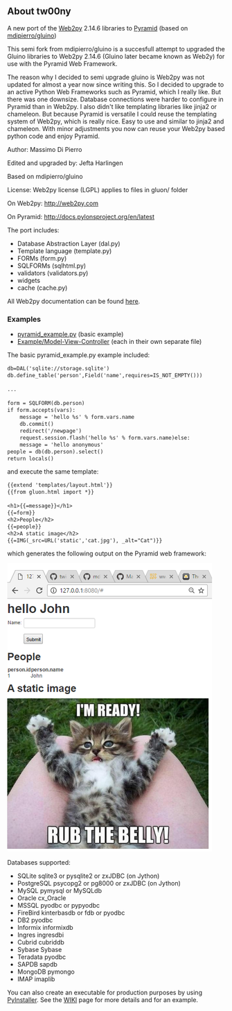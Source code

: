 ## About tw00ny
A new port of the [Web2py](http://www.web2py.com) 2.14.6 libraries to [Pyramid](http://docs.pylonsproject.org/en/latest) (based on [mdipierro/gluino](https://github.com/mdipierro/gluino))

This semi fork from mdipierro/gluino is a succesfull attempt to upgraded the Gluino libraries to Web2py 2.14.6 (Gluino later became known as Web2y) for use with the Pyramid Web Framework.

The reason why I decided to semi upgrade gluino is Web2py was not updated for almost a year now since writing this. So I decided to upgrade to an active Python Web Frameworks such as Pyramid, which I really like. But there was one downsize. Database connections were harder to configure in Pyramid than in Web2py. I also didn't like templating libraries like jinja2 or chameleon. But because Pyramid is versatile I could reuse the templating system of Web2py, which is really nice. Easy to use and similar to jinja2 and chameleon. With minor adjustments you now can reuse your Web2py based python code and enjoy Pyramid.

Author: Massimo Di Pierro

Edited and upgraded by: Jefta Harlingen

Based on mdipierro/gluino

License: Web2py license (LGPL) applies to files in gluon/ folder

On Web2py: http://web2py.com

On Pyramid: http://docs.pylonsproject.org/en/latest

The port includes:
* Database Abstraction Layer (dal.py)
* Template language (template.py)
* FORMs (form.py)
* SQLFORMs (sqlhtml.py)
* validators (validators.py)
* widgets
* cache (cache.py)

All Web2py documentation can be found [here](http://web2py.com/book).

### Examples

* [pyramid_example.py](https://github.com/twister077/tw00ny/blob/master/pyramid_example.py) (basic example)
* [Example/Model-View-Controller](https://github.com/twister077/tw00ny/tree/master/Examples/Model-View-Controller) (each in their own separate file)


The basic pyramid_example.py example included:
```
db=DAL('sqlite://storage.sqlite')
db.define_table('person',Field('name',requires=IS_NOT_EMPTY()))

...

form = SQLFORM(db.person)
if form.accepts(vars):
    message = 'hello %s' % form.vars.name
    db.commit()
    redirect('/newpage')
    request.session.flash('hello %s' % form.vars.name)else:
    message = 'hello anonymous'
people = db(db.person).select()
return locals()
```

and execute the same template:

```
{{extend 'templates/layout.html'}}
{{from gluon.html import *}}

<h1>{{=message}}</h1>
{{=form}}
<h2>People</h2>
{{=people}}
<h2>A static image</h2>
{{=IMG(_src=URL('static','cat.jpg'), _alt="Cat")}}
```

which generates the following output on the Pyramid web framework:

![GitHub Logo](/static/screenshot.png)

Databases supported:
* SQLite	sqlite3 or pysqlite2 or zxJDBC (on Jython)
* PostgreSQL	psycopg2 or pg8000 or zxJDBC (on Jython)
* MySQL	pymysql or MySQLdb
* Oracle	cx_Oracle
* MSSQL	pyodbc or pypyodbc
* FireBird	kinterbasdb or fdb or pyodbc
* DB2	pyodbc
* Informix	informixdb
* Ingres	ingresdbi
* Cubrid	cubriddb
* Sybase	Sybase
* Teradata	pyodbc
* SAPDB	sapdb
* MongoDB	pymongo
* IMAP	imaplib

You can also create an executable for production purposes by using [PyInstaller](http://www.pyinstaller.org/). See the [WIKI](https://github.com/twister077/tw00ny/wiki) page for more details and for an example.
